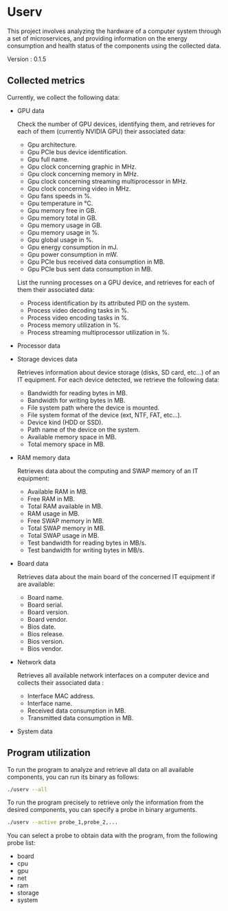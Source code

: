 # Userv

This project involves analyzing the hardware of a computer system through a set
of microservices, and providing information on the energy consumption and
health status of the components using the collected data.

Version : 0.1.5

## Collected metrics

Currently, we collect the following data:

* GPU data

  Check the number of GPU devices, identifying them, and retrieves for each of
  them (currently NVIDIA GPU) their associated data:

  * Gpu architecture.
  * Gpu PCIe bus device identification.
  * Gpu full name.
  * Gpu clock concerning graphic in MHz.
  * Gpu clock concerning memory in MHz.
  * Gpu clock concerning streaming multiprocessor in MHz.
  * Gpu clock concerning video in MHz.
  * Gpu fans speeds in %.
  * Gpu temperature in °C.
  * Gpu memory free in GB.
  * Gpu memory total in GB.
  * Gpu memory usage in GB.
  * Gpu memory usage in %.
  * Gpu global usage in %.
  * Gpu energy consumption in mJ.
  * Gpu power consumption in mW.
  * Gpu PCIe bus received data consumption in MB.
  * Gpu PCIe bus sent data consumption in MB.

  List the running processes on a GPU device, and retrieves for each of them
  their associated data:

  * Process identification by its attributed PID on the system.
  * Process video decoding tasks in %.
  * Process video encoding tasks in %.
  * Process memory utilization in %.
  * Process streaming multiprocessor utilization in %.

* Processor data

* Storage devices data

  Retrieves information about device storage (disks, SD card, etc...) of an IT
  equipment. For each device detected, we retrieve the following data:

  * Bandwidth for reading bytes in MB.
  * Bandwidth for writing bytes in MB.
  * File system path where the device is mounted.
  * File system format of the device (ext, NTF, FAT, etc...).
  * Device kind (HDD or SSD).
  * Path name of the device on the system.
  * Available memory space in MB.
  * Total memory space in MB.

* RAM memory data

  Retrieves data about the computing and SWAP memory of an IT equipment:

  * Available RAM in MB.
  * Free RAM in MB.
  * Total RAM available in MB.
  * RAM usage in MB.
  * Free SWAP memory in MB.
  * Total SWAP memory in MB.
  * Total SWAP usage in MB.
  * Test bandwidth for reading bytes in MB/s.
  * Test bandwidth for writing bytes in MB/s.

* Board data

  Retrieves data about the main board of the concerned IT equipment if are
  available:

  * Board name.
  * Board serial.
  * Board version.
  * Board vendor.
  * Bios date.
  * Bios release.
  * Bios version.
  * Bios vendor.

* Network data

  Retrieves all available network interfaces on a computer device and
  collects their associated data :

  * Interface MAC address.
  * Interface name.
  * Received data consumption in MB.
  * Transmitted data consumption in MB.

* System data

## Program utilization

To run the program to analyze and retrieve all data on all available components,
you can run its binary as follows:

```bash
./userv --all
```

To run the program precisely to retrieve only the information from the desired
components, you can specify a probe in binary arguments.

```bash
./userv --active probe_1,probe_2,...
```

You can select a probe to obtain data with the program, from the following
probe list:

* board
* cpu
* gpu
* net
* ram
* storage
* system
